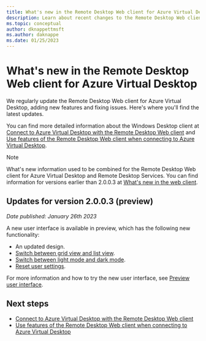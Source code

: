 ```yaml
---
title: What's new in the Remote Desktop Web client for Azure Virtual Desktop
description: Learn about recent changes to the Remote Desktop Web client for Azure Virtual Desktop
ms.topic: conceptual
author: dknappettmsft
ms.author: daknappe
ms.date: 01/25/2023
---
```

# What's new in the Remote Desktop Web client for Azure Virtual Desktop

We regularly update the Remote Desktop Web client for Azure Virtual Desktop, adding new features and fixing issues. Here's where you'll find the latest updates.

You can find more detailed information about the Windows Desktop client at [Connect to Azure Virtual Desktop with the Remote Desktop Web client](users/connect-web.md) and [Use features of the Remote Desktop Web client when connecting to Azure Virtual Desktop](users/client-features-web.md).

> [!NOTE]
> What's new information used to be combined for the Remote Desktop Web client for Azure Virtual Desktop and Remote Desktop Services. You can find information for versions earlier than 2.0.0.3 at [What's new in the web client](/windows-server/remote/remote-desktop-services/clients/web-client-whatsnew).

## Updates for version 2.0.0.3 (preview)

*Date published: January 26th 2023*

A new user interface is available in preview, which has the following new functionality:

- An updated design.
- [Switch between grid view and list view](users/client-features-web.md#grid-view-and-list-view-preview).
- [Switch between light mode and dark mode](users/client-features-web.md#light-mode-and-dark-mode-preview).
- [Reset user settings](users/client-features-web.md#reset-user-settings-preview).

For more information and how to try the new user interface, see [Preview user interface](users/client-features-web.md#preview-user-interface-preview).

## Next steps

- [Connect to Azure Virtual Desktop with the Remote Desktop Web client](users/connect-web.md)
- [Use features of the Remote Desktop Web client when connecting to Azure Virtual Desktop](users/client-features-web.md)
